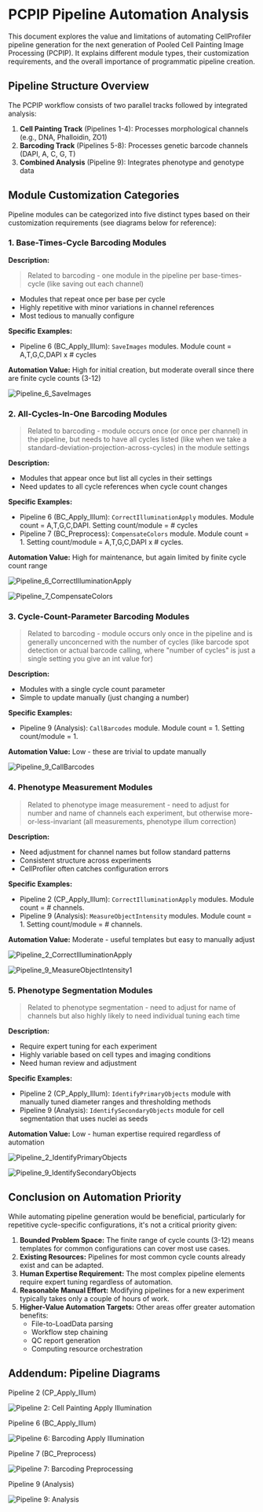 # PCPIP Pipeline Automation Analysis

This document explores the value and limitations of automating CellProfiler pipeline generation for the next generation of Pooled Cell Painting Image Processing (PCPIP). It explains different module types, their customization requirements, and the overall importance of programmatic pipeline creation.

## Pipeline Structure Overview

The PCPIP workflow consists of two parallel tracks followed by integrated analysis:

1. **Cell Painting Track** (Pipelines 1-4): Processes morphological channels (e.g., DNA, Phalloidin, ZO1)
2. **Barcoding Track** (Pipelines 5-8): Processes genetic barcode channels (DAPI, A, C, G, T)
3. **Combined Analysis** (Pipeline 9): Integrates phenotype and genotype data

## Module Customization Categories

Pipeline modules can be categorized into five distinct types based on their customization requirements (see diagrams below for reference):

### 1. Base-Times-Cycle Barcoding Modules

**Description:**

> Related to barcoding - one module in the pipeline per base-times-cycle (like saving out each channel)

- Modules that repeat once per base per cycle
- Highly repetitive with minor variations in channel references
- Most tedious to manually configure

**Specific Examples:**

- Pipeline 6 (BC_Apply_Illum): `SaveImages` modules. Module count = A,T,G,C,DAPI x # cycles

**Automation Value:** High for initial creation, but moderate overall since there are finite cycle counts (3-12)

![Pipeline_6_SaveImages](sample_modules/p6_SaveImages.png)

### 2. All-Cycles-In-One Barcoding Modules

> Related to barcoding - module occurs once (or once per channel) in the pipeline, but needs to have all cycles listed (like when we take a standard-deviation-projection-across-cycles) in the module settings

**Description:**

- Modules that appear once but list all cycles in their settings
- Need updates to all cycle references when cycle count changes

**Specific Examples:**

- Pipeline 6 (BC_Apply_Illum): `CorrectIlluminationApply` modules. Module count = A,T,G,C,DAPI. Setting count/module = # cycles
- Pipeline 7 (BC_Preprocess): `CompensateColors` module. Module count = 1. Setting count/module = A,T,G,C,DAPI x # cycles.

**Automation Value:** High for maintenance, but again limited by finite cycle count range

![Pipeline_6_CorrectIlluminationApply](sample_modules/p6_CorrectIlluminationApply.png)

![Pipeline_7_CompensateColors](sample_modules/p7_CompensateColors.png)

### 3. Cycle-Count-Parameter Barcoding Modules

> Related to barcoding - module occurs only once in the pipeline and is generally unconcerned with the number of cycles (like barcode spot detection or actual barcode calling, where "number of cycles" is just a single setting you give an int value for)

**Description:**

- Modules with a single cycle count parameter
- Simple to update manually (just changing a number)

**Specific Examples:**

- Pipeline 9 (Analysis): `CallBarcodes` module. Module count = 1. Setting count/module = 1.

**Automation Value:** Low - these are trivial to update manually

![Pipeline_9_CallBarcodes](sample_modules/p9_CallBarcodes.png)

### 4. Phenotype Measurement Modules

> Related to phenotype image measurement - need to adjust for number and name of channels each experiment, but otherwise more-or-less-invariant (all measurements, phenotype illum correction)

**Description:**

- Need adjustment for channel names but follow standard patterns
- Consistent structure across experiments
- CellProfiler often catches configuration errors

**Specific Examples:**

- Pipeline 2 (CP_Apply_Illum): `CorrectIlluminationApply` modules. Module count = # channels.
- Pipeline 9 (Analysis): `MeasureObjectIntensity` modules. Module count = 1. Setting count/module = # channels.

**Automation Value:** Moderate - useful templates but easy to manually adjust

![Pipeline_2_CorrectIlluminationApply](sample_modules/p2_CorrectIlluminationApply.png)

![Pipeline_9_MeasureObjectIntensity1](sample_modules/p9_MeasureObjectIntensity1.png)


### 5. Phenotype Segmentation Modules

> Related to phenotype segmentation - need to adjust for name of channels but also highly likely to need individual tuning each time

**Description:**

- Require expert tuning for each experiment
- Highly variable based on cell types and imaging conditions
- Need human review and adjustment

**Specific Examples:**

- Pipeline 2 (CP_Apply_Illum): `IdentifyPrimaryObjects` module with manually tuned diameter ranges and thresholding methods
- Pipeline 9 (Analysis): `IdentifySecondaryObjects` module for cell segmentation that uses nuclei as seeds

**Automation Value:** Low - human expertise required regardless of automation

![Pipeline_2_IdentifyPrimaryObjects](sample_modules/p2_IdentifyPrimaryObjects.png)

![Pipeline_9_IdentifySecondaryObjects](sample_modules/p9_IdentifySecondaryObjects.png)

## Conclusion on Automation Priority

While automating pipeline generation would be beneficial, particularly for repetitive cycle-specific configurations, it's not a critical priority given:

1. **Bounded Problem Space:** The finite range of cycle counts (3-12) means templates for common configurations can cover most use cases.
2. **Existing Resources:** Pipelines for most common cycle counts already exist and can be adapted.
3. **Human Expertise Requirement:** The most complex pipeline elements require expert tuning regardless of automation.
4. **Reasonable Manual Effort:** Modifying pipelines for a new experiment typically takes only a couple of hours of work.
5. **Higher-Value Automation Targets:** Other areas offer greater automation benefits:
      - File-to-LoadData parsing
      - Workflow step chaining
      - QC report generation
      - Computing resource orchestration

## Addendum: Pipeline Diagrams

Pipeline 2 (CP_Apply_Illum)

![Pipeline 2: Cell Painting Apply Illumination](_ref_graph_format/svg/ref_2_CP_Apply_Illum.svg)

Pipeline 6 (BC_Apply_Illum)

![Pipeline 6: Barcoding Apply Illumination](_ref_graph_format/svg/ref_6_BC_Apply_Illum.svg)

Pipeline 7 (BC_Preprocess)

![Pipeline 7: Barcoding Preprocessing](_ref_graph_format/svg/ref_7_BC_Preprocess.svg)

Pipeline 9 (Analysis)

![Pipeline 9: Analysis](_ref_graph_format/svg/ref_9_Analysis.svg)
